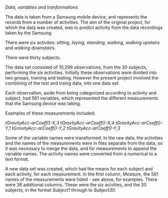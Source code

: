 *Data, variables and tranformations*

The data is taken from a Samsung mobile device, and represents the records from a number of activities.  The aim of the original project, for which the data was created, was to predict activity from the data recordings taken by the Samsung.

There were six activites: *sitting*, *laying*, *standing*, *walking*, *walking upstairs* and *walking downstairs*.

There were thirty subjects.

The data set consisted of 10,299 observations, from the 30 subjects, performing the six activities.  Initially these observations were divided into two groups, training and testing.  However the present project involved the combining of the test and traing data, into one data set.

Each observation, aside from being categorized according to activity and subject, had  561 variables, which represented the different measurements that the Samsung device was taking.  

Examples of these measurements included:

 *tGravityAcc-arCoeff()-X,3* 
 *tGravityAcc-arCoeff()-X,4* 
 *tGravityAcc-arCoeff()-Y,1*
 *tGravityAcc-arCoeff()-Y,2*
 *tGravityAcc-arCoeff()-Y,3*

Some of the variable names were transformed.  In the raw data, the activities and the names of the measurements were in files separate from the data, so it was necessary to merge the data, and for measurements to append the variable names.  The activity names were converted from a numerical to a text format.

A new data set was created, which had the means for each subject and each activity, for each measurement.  In the first column, *Measure*, the 561 names of the measurements were listed - see above, for examples.  There were 36 additional columns.  These were the six acivities, and the 30 subjects, in the format *Subject1* through to *Subject30*.  


